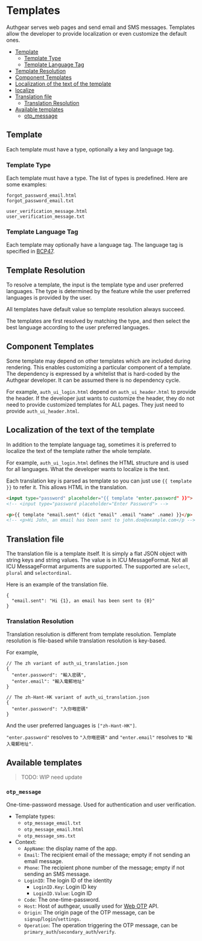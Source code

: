 # Templates

Authgear serves web pages and send email and SMS messages. Templates allow the developer to provide localization or even customize the default ones.

  * [Template](#template)
    * [Template Type](#template-type)
    * [Template Language Tag](#template-language-tag)
  * [Template Resolution](#template-resolution)
  * [Component Templates](#component-templates)
  * [Localization of the text of the template](#localization-of-the-text-of-the-template)
  * [localize](#localize)
  * [Translation file](#translation-file)
    * [Translation Resolution](#translation-resolution)
  * [Available templates](#available-templates)
    * [otp_message](#otp_message)

## Template

Each template must have a type, optionally a key and language tag.

### Template Type

Each template must have a type. The list of types is predefined. Here are some examples:

```
forgot_password_email.html
forgot_password_email.txt

user_verification_message.html
user_verification_message.txt
```

### Template Language Tag

Each template may optionally have a language tag. The language tag is specified in [BCP47](https://tools.ietf.org/html/bcp47).

## Template Resolution

To resolve a template, the input is the template type and user preferred languages. The type is determined by the feature while the user preferred languages is provided by the user.

All templates have default value so template resolution always succeed.

The templates are first resolved by matching the type, and then select the best language according to the user preferred languages.

## Component Templates

Some template may depend on other templates which are included during rendering. This enables customizing a particular component of a template. The dependency is expressed by a whitelist that is hard-coded by the Authgear developer. It can be assumed there is no dependency cycle.

For example, `auth_ui_login.html` depend on `auth_ui_header.html` to provide the header. If the developer just wants to customize the header, they do not need to provide customized templates for ALL pages. They just need to provide `auth_ui_header.html`.

## Localization of the text of the template

In addition to the template language tag, sometimes it is preferred to localize the text of the template rather the whole template.

For example, `auth_ui_login.html` defines the HTML structure and is used for all languages. What the developer wants to localize is the text.

Each translation key is parsed as template so you can just use `{{ template }}` to refer it. This allows HTML in the translation.

```html
<input type="password" placeholder="{{ template "enter.password" }}">
<!-- <input type="password placeholder="Enter Password"> -->
```

```html
<p>{{ template "email.sent" (dict "email" .email "name" .name) }}</p>
<!-- <p>Hi John, an email has been sent to john.doe@example.com</p -->
```

## Translation file

The translation file is a template itself. It is simply a flat JSON object with string keys and string values. The value is in ICU MessageFormat. Not all ICU MessageFormat arguments are supported. The supported are `select`, `plural` and `selectordinal`.

Here is an example of the translation file.

```json5
{
  "email.sent": "Hi {1}, an email has been sent to {0}"
}
```

### Translation Resolution

Translation resolution is different from template resolution. Template resolution is file-based while translation resolution is key-based.

For example,

```json5
// The zh variant of auth_ui_translation.json
{
  "enter.password": "輸入密碼",
  "enter.email": "輸入電郵地址"
}
```

```json5
// The zh-Hant-HK variant of auth_ui_translation.json
{
  "enter.password": "入你嘅密碼"
}
```

And the user preferred languages is `["zh-Hant-HK"]`.

`"enter.password"` resolves to `"入你嘅密碼"` and `"enter.email"` resolves to `"輸入電郵地址"`.

## Available templates

> TODO: WIP need update

### `otp_message`

One-time-password message. Used for authentication and user verification.

- Template types:
    - `otp_message_email.txt`
    - `otp_message_email.html`
    - `otp_message_sms.txt`
- Context:
    - `AppName`: the display name of the app.
    - `Email`: The recipient email of the message; empty if not sending an email message.
    - `Phone`: The recipient phone number of the message; empty if not sending an SMS message.
    - `LoginID`: The login ID of the identity
        - `LoginID.Key`: Login ID key
        - `LoginID.Value`: Login ID
    - `Code`: The one-time-password.
    - `Host`: Host of authgear, usually used for [Web OTP](https://web.dev/web-otp/) API.
    - `Origin`: The origin page of the OTP message, can be `signup`/`login`/`settings`.
    - `Operation`: The operation triggering the OTP message, can be `primary_auth`/`secondary_auth`/`verify`.
